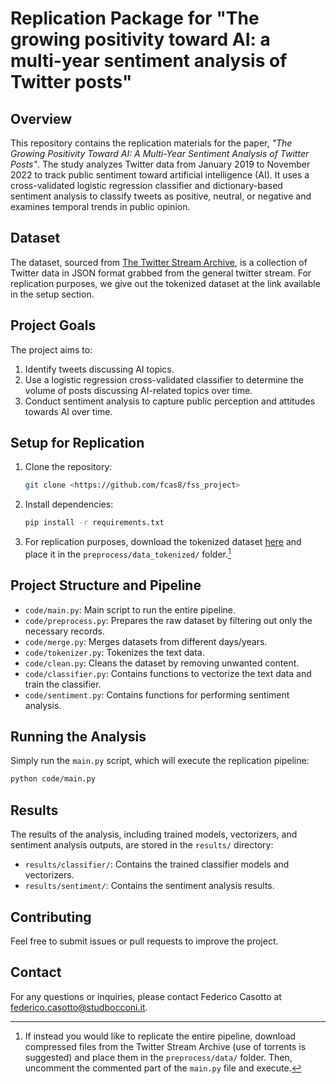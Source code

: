 # Replication Package for "The growing positivity toward AI: a multi-year sentiment analysis of Twitter posts"

## Overview

This repository contains the replication materials for the paper, *"The Growing Positivity Toward AI: A Multi-Year Sentiment Analysis of Twitter Posts"*. The study analyzes Twitter data from January 2019 to November 2022 to track public sentiment toward artificial intelligence (AI). It uses a cross-validated logistic regression classifier and dictionary-based sentiment analysis to classify tweets as positive, neutral, or negative and examines temporal trends in public opinion.

## Dataset

The dataset, sourced from [The Twitter Stream Archive](https://archive.org/details/twitterstream), is a collection of Twitter data in JSON format grabbed from the general twitter stream. For replication purposes, we give out the tokenized dataset at the link available in the setup section.

## Project Goals

The project aims to:
1. Identify tweets discussing AI topics.
2. Use a logistic regression cross-validated classifier to determine the volume of posts discussing AI-related topics over time.
3. Conduct sentiment analysis to capture public perception and attitudes towards AI over time.

## Setup for Replication

1. Clone the repository:
   ```bash
   git clone <https://github.com/fcas8/fss_project>
   ```
2. Install dependencies:
   ```bash
   pip install -r requirements.txt
   ```
3. For replication purposes, download the tokenized dataset [here](https://we.tl/t-LN64E9jzeA) and place it in the `preprocess/data_tokenized/` folder.[^1]

[^1]: If instead you would like to replicate the entire pipeline, download compressed files from the Twitter Stream Archive (use of torrents is suggested) and place them in the `preprocess/data/` folder. Then, uncomment the commented part of the `main.py` file and execute.

## Project Structure and Pipeline

* `code/main.py`: Main script to run the entire pipeline.
* `code/preprocess.py`: Prepares the raw dataset by filtering out only the necessary records.
* `code/merge.py`: Merges datasets from different days/years.
* `code/tokenizer.py`: Tokenizes the text data.
* `code/clean.py`: Cleans the dataset by removing unwanted content.
* `code/classifier.py`: Contains functions to vectorize the text data and train the classifier.
* `code/sentiment.py`: Contains functions for performing sentiment analysis.

## Running the Analysis

Simply run the `main.py` script, which will execute the replication pipeline:

```bash
python code/main.py
```

## Results

The results of the analysis, including trained models, vectorizers, and sentiment analysis outputs, are stored in the `results/` directory:
* `results/classifier/`: Contains the trained classifier models and vectorizers.
* `results/sentiment/`: Contains the sentiment analysis results.

## Contributing

Feel free to submit issues or pull requests to improve the project.

## Contact

For any questions or inquiries, please contact Federico Casotto at federico.casotto@studbocconi.it.
